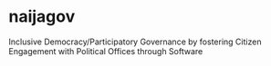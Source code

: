 # naijagov
Inclusive Democracy/Participatory Governance by fostering Citizen Engagement with Political Offices through Software
